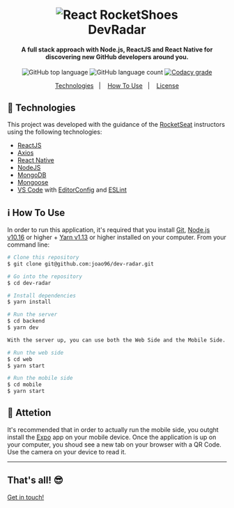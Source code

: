 <h1 align="center">
    <img alt="React RocketShoes" src="https://arturkilldragon.files.wordpress.com/2019/06/omnistack-wallpaper-1920x1080.png" />
    <br>
    DevRadar
</h1>

<h4 align="center">
  A full stack approach with Node.js, ReactJS and React Native for discovering new GitHub developers around you.
</h4>
<p align="center">
  <img alt="GitHub top language" src="https://img.shields.io/badge/javascript-86.6%25-yellow">

  <img alt="GitHub language count" src="https://img.shields.io/badge/languages-3-blue">

  <a href="https://www.codacy.com/manual/joao96/dev-radar?utm_source=github.com&amp;utm_medium=referral&amp;utm_content=joao96/dev-radar&amp;utm_campaign=Badge_Grade">
    <img alt="Codacy grade" src="https://img.shields.io/badge/code%20quality-B-green">
  </a>
</p>

<p align="center">
  <a href="#checkered_flag-technologies">Technologies</a>&nbsp;&nbsp;&nbsp;|&nbsp;&nbsp;&nbsp;
  <a href="#information_source-how-to-use">How To Use</a>&nbsp;&nbsp;&nbsp;|&nbsp;&nbsp;&nbsp;
  <a href="#memo-license">License</a>
</p>

## :checkered_flag: Technologies

This project was developed with the guidance of the [RocketSeat](https://rocketseat.com.br/) instructors using the following technologies:

-  [ReactJS](https://reactjs.org/)
-  [Axios](https://github.com/axios/axios)
-  [React Native](https://facebook.github.io/react-native/)
-  [NodeJS](https://nodejs.org/en/)
-  [MongoDB](https://www.mongodb.com/)
-  [Mongoose](https://mongoosejs.com/)
-  [VS Code][vc] with [EditorConfig][vceditconfig] and [ESLint][vceslint]

## :information_source: How To Use

In order to run this application, it's required that you install [Git](https://git-scm.com), [Node.js v10.16][nodejs] or higher + [Yarn v1.13][yarn] or higher installed on your computer. From your command line:

```bash
# Clone this repository
$ git clone git@github.com:joao96/dev-radar.git

# Go into the repository
$ cd dev-radar

# Install dependencies
$ yarn install

# Run the server
$ cd backend
$ yarn dev

With the server up, you can use both the Web Side and the Mobile Side.

# Run the web side
$ cd web
$ yarn start

# Run the mobile side
$ cd mobile
$ yarn start
```

## :rotating_light: Attetion
It's recommended that in order to actually run the mobile side, you outght install the [Expo](https://expo.io/) app on your mobile device. Once the application is up on your computer, you shoud see a new tab on your browser with a QR Code. Use the camera on your device to read it.


---

## That's all! 😎

[Get in touch!](https://www.linkedin.com/in/jvpoletti/)

[nodejs]: https://nodejs.org/
[yarn]: https://yarnpkg.com/
[vc]: https://code.visualstudio.com/
[vceditconfig]: https://marketplace.visualstudio.com/items?itemName=EditorConfig.EditorConfig
[vceslint]: https://marketplace.visualstudio.com/items?itemName=dbaeumer.vscode-eslint
